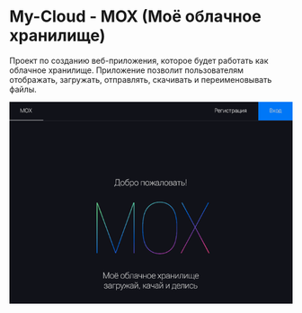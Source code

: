 # My-Cloud - МОХ (Моё облачное хранилище)

Проект по созданию веб-приложения, которое будет работать как облачное хранилище. Приложение позволит пользователям отображать, загружать, отправлять, скачивать и переименовывать файлы.

![alt text](main_page.png)